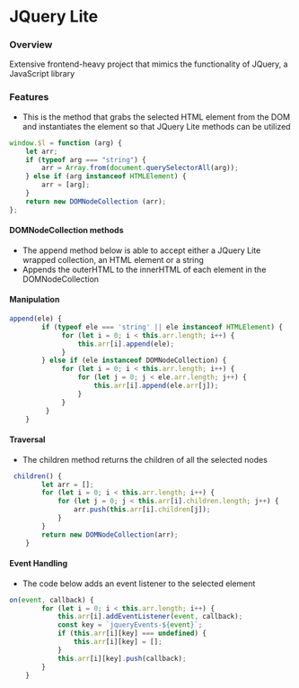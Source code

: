 # JQuery Lite

### Overview

Extensive frontend-heavy project that mimics the functionality of JQuery, a JavaScript library

### Features

* This is the method that grabs the selected HTML element from the DOM and instantiates the element so that JQuery Lite methods can be utilized

```javascript
window.$l = function (arg) {
    let arr;
    if (typeof arg === "string") {
        arr = Array.from(document.querySelectorAll(arg));
    } else if (arg instanceof HTMLElement) {
        arr = [arg];
    }
    return new DOMNodeCollection (arr);
};
```

#### DOMNodeCollection methods

* The append method below is able to accept either a JQuery Lite wrapped collection, an HTML element or a string
* Appends the outerHTML to the innerHTML of each element in the DOMNodeCollection

#### Manipulation

```javascript
append(ele) {
        if (typeof ele === 'string' || ele instanceof HTMLElement) {
             for (let i = 0; i < this.arr.length; i++) {
                 this.arr[i].append(ele);
             }
        } else if (ele instanceof DOMNodeCollection) {
             for (let i = 0; i < this.arr.length; i++) {
                 for (let j = 0; j < ele.arr.length; j++) {
                     this.arr[i].append(ele.arr[j]);
                 }
             }
         }
    }
```

#### Traversal

* The children method returns the children of all the selected nodes 

```javascript
 children() {
        let arr = [];
        for (let i = 0; i < this.arr.length; i++) {
            for (let j = 0; j < this.arr[i].children.length; j++) {
                arr.push(this.arr[i].children[j]);
            }
        }
        return new DOMNodeCollection(arr);
    }
```

#### Event Handling

* The code below adds an event listener to the selected element

```javascript
on(event, callback) {
        for (let i = 0; i < this.arr.length; i++) {
            this.arr[i].addEventListener(event, callback);
            const key = `jqueryEvents-${event}`;
            if (this.arr[i][key] === undefined) {
                this.arr[i][key] = [];
            }
            this.arr[i][key].push(callback);
        }
    }
```

